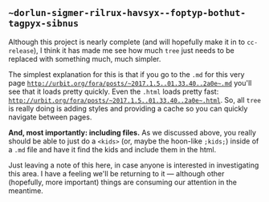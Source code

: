 ## `~dorlun-sigmer-rilrux-havsyx--foptyp-bothut-tagpyx-sibnus`
Although this project is nearly complete (and will hopefully make it in to `cc-release`), I think it has made me see how much `tree` just needs to be replaced with something much, much simpler. 

The simplest explanation for this is that if you go to the `.md` for this very page [`http://urbit.org/fora/posts/~2017.1.5..01.33.40..2a0e~.md`](http://urbit.org/fora/posts/~2017.1.5..01.33.40..2a0e~.md) you'll see that it loads pretty quickly.  Even the `.html` loads pretty fast: [`http://urbit.org/fora/posts/~2017.1.5..01.33.40..2a0e~.html`](http://urbit.org/fora/posts/~2017.1.5..01.33.40..2a0e~.html).  So, all `tree` is really doing is adding styles and providing a cache so you can quickly navigate between pages.

**And, most importantly: including files.**  As we discussed above, you really should be able to just do a `<kids>` (or, maybe the hoon-like `;kids;`) inside of a `.md` file and have it find the kids and include them in the html.  

Just leaving a note of this here, in case anyone is interested in investigating this area.  I have a feeling we'll be returning to it — although other (hopefully, more important) things are consuming our attention in the meantime.